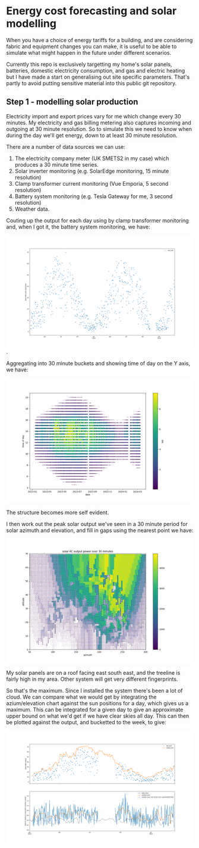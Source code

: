 # Energy cost forecasting and solar modelling

When you have a choice of energy tariffs for a building, and are considering fabric and equipment changes you can make,
it is useful to be able to simulate what might happen in the future under different scenarios.

Currently this repo is exclusively targetting my home's solar panels, batteries, domestic electricity consumption,
and gas and electric heating but I have made a start on generalising out site specific parameters. That's partly
to avoid putting sensitive material into this public git repository.

## Step 1 - modelling solar production

Electricity import and export prices vary for me which change every 30 minutes. My electricity and gas billing metering also
captures incoming and outgoing at 30 minute resolution. So to simulate this we need to know when during the day we'll get
energy, down to at least 30 minute resolution.

There are a number of data sources we can use:

1. The electricity company meter (UK SMETS2 in my case) which produces a 30 minute time series.
2. Solar inverter monitoring (e.g. SolarEdge monitoring, 15 minute resolution)
3. Clamp transformer current monitoring (Vue Emporia, 5 second resolution)
4. Battery system monitoring (e.g. Tesla Gateway for me, 3 second resolution)
5. Weather data.

Couting up the output for each day using by clamp transformer monitoring and, when I got it, the battery system monitoring, we have:

![solar actual](solar_actual.png).


Aggregating into 30 minute buckets and showing time of day on the Y axis, we have:


![time series](solartimes.png)

The structure becomes more self evident.

I then work out the peak solar output we've seen in a 30 minute period for solar azimuth and elevation, and fill in gaps using the nearest point we have:

![solar model](solarmodel.png)

My solar panels are on a roof facing east south east, and the treeline is fairly high in my area. Other system will get very different fingerprints.

So that's the maximum. Since I installed the system there's been a lot of cloud. We can compare what we would get by integrating the azium/elevation chart against the
sun positions for a day, which gives us a maximum. This can be integrated for a given day to give an approximate upper bound on what we'd get if we have clear skies all day.
This can then be plotted against the output, and bucketted to the week, to give:

![dialysolar](dailysolar.png)